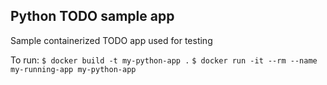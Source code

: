 ## Python TODO sample app
Sample containerized TODO app used for testing

To run:
`$ docker build -t my-python-app .`
`$ docker run -it --rm --name my-running-app my-python-app`
